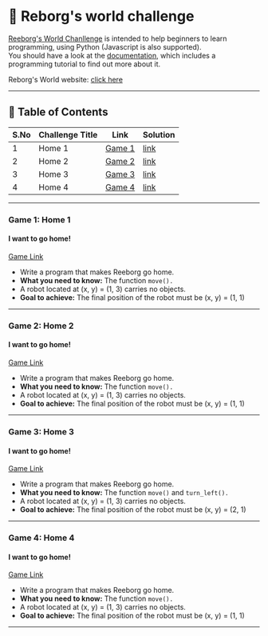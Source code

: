 # 🤖 Reborg's world challenge

[Reeborg's World Chanllenge](https://reeborg.ca/reeborg.html) is intended to help beginners to learn programming, using Python (Javascript is also supported).  
You should have a look at the [documentation](https://reeborg.ca/docs/en/), which includes a programming tutorial to find out more about it.  

Reborg's World website: [click here](https://reeborg.ca/index_en.html)

---

## 📅 Table of Contents

| S.No | Challenge Title  | Link                          | Solution                    |
|------|------------------|-------------------------------|-----------------------------|
| 1    | Home 1           | [Game 1](#game-1-home-1)      |[link](solutions/home1.py)   |
| 2    | Home 2           | [Game 2](#game-2-home-2)      |[link](solutions/home2.py)   |
| 3    | Home 3           | [Game 3](#game-3-home-3)      |[link](solutions/home3.py)   |
| 4    | Home 4           | [Game 4](#game-4-home-4)      |[link](solutions/home4.py)   |


---

### Game 1: Home 1
  
#### I want to go home!  
[Game Link](https://reeborg.ca/reeborg.html?lang=en&mode=python&menu=worlds%2Fmenus%2Freeborg_intro_en.json&name=Home%201&url=worlds%2Ftutorial_en%2Fhome1.json)

- Write a program that makes Reeborg go home.  
- **What you need to know:** The function `move().`
- A robot located at (x, y) = (1, 3) carries no objects.
- **Goal to achieve:** The final position of the robot must be (x, y) = (1, 1)

---

### Game 2: Home 2
  
#### I want to go home!  
[Game Link](https://reeborg.ca/reeborg.html?lang=en&mode=python&menu=worlds%2Fmenus%2Freeborg_intro_en.json&name=Home%202&url=worlds%2Ftutorial_en%2Fhome2.json)
- Write a program that makes Reeborg go home.  
- **What you need to know:** The function `move().`
- A robot located at (x, y) = (1, 3) carries no objects.
- **Goal to achieve:** The final position of the robot must be (x, y) = (1, 1)

---

### Game 3: Home 3
  
#### I want to go home!  
[Game Link](https://reeborg.ca/reeborg.html?lang=en&mode=python&menu=worlds%2Fmenus%2Freeborg_intro_en.json&name=Home%202&url=worlds%2Ftutorial_en%2Fhome3.json)
- Write a program that makes Reeborg go home.  
- **What you need to know:** The function `move()` and `turn_left().`
- A robot located at (x, y) = (1, 3) carries no objects.
- **Goal to achieve:** The final position of the robot must be (x, y) = (2, 1)

---

### Game 4: Home 4
  
#### I want to go home!  
[Game Link](https://reeborg.ca/reeborg.html?lang=en&mode=python&menu=worlds%2Fmenus%2Freeborg_intro_en.json&name=Home%202&url=worlds%2Ftutorial_en%2Fhome4.json)
- Write a program that makes Reeborg go home.  
- **What you need to know:** The function `move().`
- A robot located at (x, y) = (1, 3) carries no objects. 
- **Goal to achieve:** The final position of the robot must be (x, y) = (1, 1)

---

